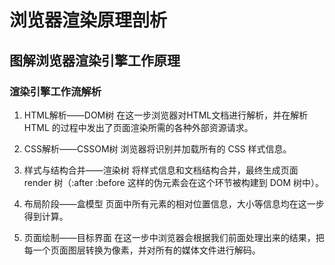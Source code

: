 # 浏览器渲染原理剖析


## 图解浏览器渲染引擎工作原理


### 渲染引擎工作流解析
1. HTML解析——DOM树
在这一步浏览器对HTML文档进行解析，并在解析 HTML 的过程中发出了页面渲染所需的各种外部资源请求。

2. CSS解析——CSSOM树
浏览器将识别并加载所有的 CSS 样式信息。

3. 样式与结构合并——渲染树
将样式信息和文档结构合并，最终生成页面 render 树（:after :before 这样的伪元素会在这个环节被构建到 DOM 树中）。

4. 布局阶段——盒模型
页面中所有元素的相对位置信息，大小等信息均在这一步得到计算。

5. 页面绘制——目标界面
在这一步中浏览器会根据我们前面处理出来的结果，把每一个页面图层转换为像素，并对所有的媒体文件进行解码。